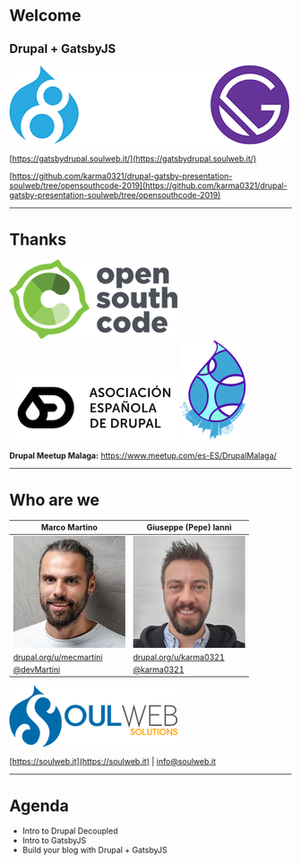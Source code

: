 # Welcome
## Drupal + GatsbyJS
![Drupal + GatsbyJS](./drupal-gatsby-u.png)

[https://gatsbydrupal.soulweb.it/](https://gatsbydrupal.soulweb.it/)

[https://github.com/karma0321/drupal-gatsby-presentation-soulweb/tree/opensouthcode-2019](https://github.com/karma0321/drupal-gatsby-presentation-soulweb/tree/opensouthcode-2019)


---

# Thanks

![OpenSouthCode logo](./logo_osc.png)  
![AED logo](./aed_logo.jpg)
![Logo Drupal Meetup Malaga](./drupal-meetup-malaga-logo.png)


**Drupal Meetup Malaga:** https://www.meetup.com/es-ES/DrupalMalaga/


---

# Who are we
|  Marco Martino |  Giuseppe (Pepe) Iannì |
| ----- | ----- |
|![Marco Martino](./marco.jpg) | ![Giuseppe Iannì](./pepe.jpeg)|
| <a href="https://drupal.org/u/mecmartini" target="_blank">drupal.org/u/mecmartini</a> | <a href="https://drupal.org/u/karma0321" target="_blank">drupal.org/u/karma0321</a> |
| <a href="https://twitter.com/devMartini" target="_blank">@devMartini</a> | <a href="https://twitter.com/karma0321" target="_blank">@karma0321</a> |
<a href="https://soulweb.it" target="_blank">![Soulweb Solutions Logo](./soulweb-logo-horiz.png)</a>

[https://soulweb.it](https://soulweb.it) | [info@soulweb.it](mailto:info@soulweb.it)

---

# Agenda

- Intro to Drupal Decoupled
- Intro to GatsbyJS
- Build your blog with Drupal + GatsbyJS
